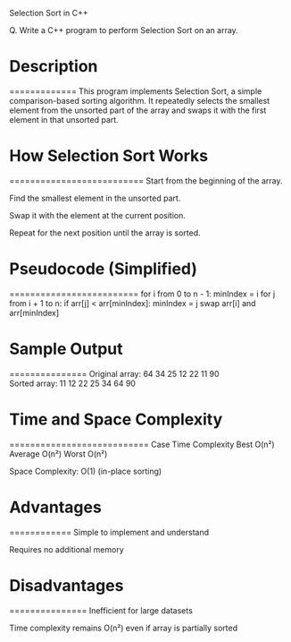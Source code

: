 Selection Sort in C++

Q. Write a C++ program to perform Selection Sort on an array.



# Description
=============
This program implements Selection Sort, a simple comparison-based sorting algorithm. It repeatedly selects the smallest element from the unsorted part of the array and swaps it with the first element in that unsorted part.



# How Selection Sort Works
==========================
Start from the beginning of the array.

Find the smallest element in the unsorted part.

Swap it with the element at the current position.

Repeat for the next position until the array is sorted.



# Pseudocode (Simplified)
=========================
for i from 0 to n - 1:
    minIndex = i
    for j from i + 1 to n:
        if arr[j] < arr[minIndex]:
            minIndex = j
    swap arr[i] and arr[minIndex]



# Sample Output
===============
Original array: 64 34 25 12 22 11 90  
Sorted array: 11 12 22 25 34 64 90



# Time and Space Complexity
===========================
Case	Time Complexity
Best	O(n²)
Average	O(n²)
Worst	O(n²)

Space Complexity: O(1) (in-place sorting)



# Advantages
============
Simple to implement and understand

Requires no additional memory



# Disadvantages
===============
Inefficient for large datasets

Time complexity remains O(n²) even if array is partially sorted

